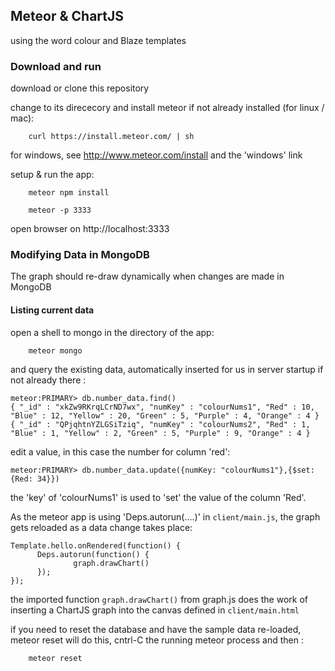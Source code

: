## Meteor & ChartJS

using the word colour and Blaze templates

### Download and run

download or clone this repository

change to its dirececory and install meteor if not already installed (for linux / mac):

        curl https://install.meteor.com/ | sh

for windows, see http://www.meteor.com/install and the 'windows' link

setup & run the app:

        meteor npm install 
        
        meteor -p 3333

open browser on http://localhost:3333

### Modifying Data in MongoDB

The graph should re-draw dynamically when changes are made in MongoDB

#### Listing current data

open a shell to mongo in the directory of the app:

        meteor mongo

and query the existing data, automatically inserted for us in server startup 
if not already there :

```
meteor:PRIMARY> db.number_data.find()
{ "_id" : "xkZw9RKrqLCrND7wx", "numKey" : "colourNums1", "Red" : 10, "Blue" : 12, "Yellow" : 20, "Green" : 5, "Purple" : 4, "Orange" : 4 }
{ "_id" : "QPjqhtnYZLGSiTziq", "numKey" : "colourNums2", "Red" : 1, "Blue" : 1, "Yellow" : 2, "Green" : 5, "Purple" : 9, "Orange" : 4 }
```

edit a value, in this case the number for column 'red':

```
meteor:PRIMARY> db.number_data.update({numKey: "colourNums1"},{$set: {Red: 34}})
```

the 'key' of 'colourNums1' is used to 'set' the value of the column 'Red'.

As the meteor app is using 'Deps.autorun(....)' in ```client/main.js```, the graph gets reloaded as a 
data change takes place:

```
Template.hello.onRendered(function() {                                                                                                                                  
      Deps.autorun(function() {
              graph.drawChart()
      });
});                                                                                                                                                                     
```
the imported function ```graph.drawChart()``` from graph.js does the work of
inserting a ChartJS graph into the canvas defined in ```client/main.html```

if you need to reset the database and have the sample data re-loaded, meteor
  reset will do this, cntrl-C the running meteor process and then :

        meteor reset


